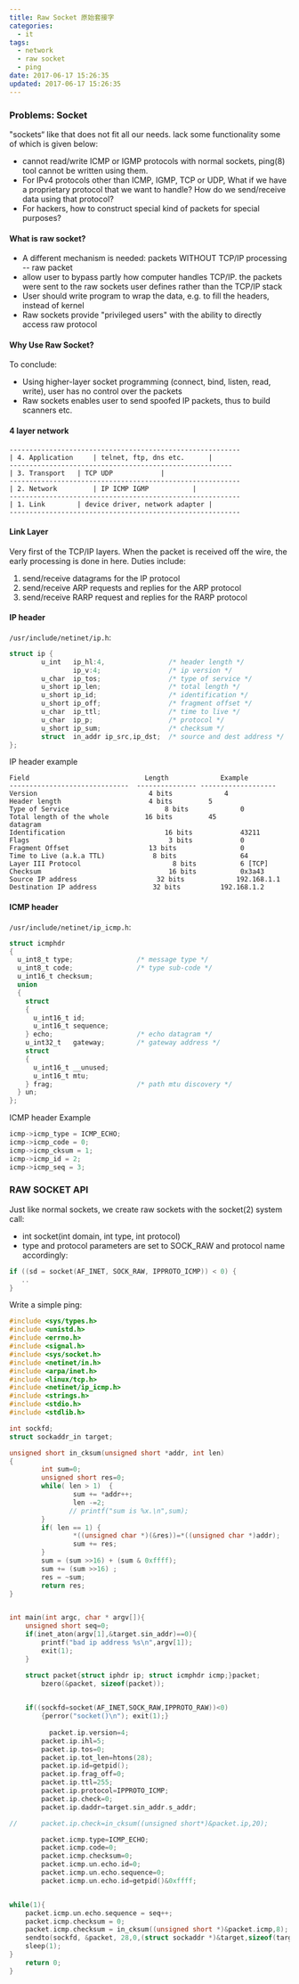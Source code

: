 ```yaml
---
title: Raw Socket 原始套接字
categories:
  - it
tags:
  - network
  - raw socket
  - ping
date: 2017-06-17 15:26:35
updated: 2017-06-17 15:26:35
---
```


### Problems: Socket
"sockets“ like that does not fit all our needs. lack some functionality some of which is given below: 
- cannot read/write ICMP or IGMP protocols with normal sockets, ping(8) tool cannot be written using them. 
- For IPv4 protocols other than ICMP, IGMP, TCP or UDP, What if we have a proprietary protocol that we want to handle? How do we send/receive data using that protocol?
- For hackers, how to construct special kind of packets for special purposes?

#### What is raw socket?
- A different mechanism is needed: packets WITHOUT TCP/IP processing -- raw packet 
- allow user to bypass partly how computer handles TCP/IP. the packets were sent to the raw sockets user defines rather than the TCP/IP stack
- User should write program to wrap the data, e.g. to fill the headers, instead of kernel
- Raw sockets provide "privileged users" with the ability to directly access raw protocol 

#### Why Use Raw Socket?
To conclude:
- Using higher-layer socket programming (connect, bind, listen, read, write), user has no control over the packets
- Raw sockets enables user to send spoofed IP packets, thus to build scanners etc.

#### 4 layer network 
```
---------------------------------------------------------- 
| 4. Application	 | telnet, ftp, dns etc. 	  | 
-------------------------------------------------------- 
| 3. Transport 	 | TCP UDP	 		  | 
----------------------------------------------------------
| 2. Network	 	 | IP ICMP IGMP 		  | 	
---------------------------------------------------------- 
| 1. Link 		 | device driver, network adapter | 
---------------------------------------------------------- 
```

#### Link Layer
Very first of the TCP/IP layers. When the packet is received off the wire, the early processing is done in here. Duties include: 
  1. send/receive datagrams for the IP protocol
  2. send/receive ARP requests and replies for the ARP protocol
  3. send/receive RARP request and replies for the RARP protocol

#### IP header
`/usr/include/netinet/ip.h`:
```c
struct ip {
        u_int   ip_hl:4,                /* header length */
                ip_v:4;                 /* ip version */
        u_char  ip_tos;                 /* type of service */
        u_short ip_len;                 /* total length */
        u_short ip_id;                  /* identification */
        u_short ip_off;                 /* fragment offset */
        u_char  ip_ttl;                 /* time to live */
        u_char  ip_p;                   /* protocol */
        u_short ip_sum;                 /* checksum */
        struct  in_addr ip_src,ip_dst;  /* source and dest address */
};
```

IP header example
```
Field                         	  Length         	 Example
------------------------------	---------------	-------------------
Version                        	   4 bits        	  4
Header length               	   4 bits      	  5
Type of Service                 	   8 bits       	  0
Total length of the whole         16 bits      	  45
datagram
Identification                  	   16 bits      	  43211
Flags                           	    3 bits	       	  0
Fragment Offset	                   13 bits	        	  0
Time to Live (a.k.a TTL)            8 bits	        	  64
Layer III Protocol                       8 bits	       	  6 [TCP]
Checksum                        	    16 bits	       	  0x3a43
Source IP address              	     32 bits         	 192.168.1.1
Destination IP address              32 bits        	 192.168.1.2
```

#### ICMP header
`/usr/include/netinet/ip_icmp.h`:
```c
struct icmphdr
{
  u_int8_t type;                /* message type */
  u_int8_t code;                /* type sub-code */
  u_int16_t checksum;
  union
  {
    struct
    {
      u_int16_t id;
      u_int16_t sequence;
    } echo;                     /* echo datagram */
    u_int32_t   gateway;        /* gateway address */
    struct
    {
      u_int16_t __unused;
      u_int16_t mtu;
    } frag;                     /* path mtu discovery */
  } un;
};
```

ICMP header Example
```c
icmp->icmp_type = ICMP_ECHO;
icmp->icmp_code = 0;
icmp->icmp_cksum = 1;
icmp->icmp_id = 2;
icmp->icmp_seq = 3;
```

### RAW SOCKET API
Just like normal sockets, we create raw sockets with the socket(2) system call: 
- int socket(int domain, int type, int protocol) 
- type and protocol parameters are set to SOCK_RAW and protocol name accordingly: 
```c
if ((sd = socket(AF_INET, SOCK_RAW, IPPROTO_ICMP)) < 0) {
   .. 
} 
```

Write a simple ping:
```c
#include <sys/types.h>
#include <unistd.h>
#include <errno.h>
#include <signal.h>
#include <sys/socket.h>
#include <netinet/in.h>
#include <arpa/inet.h>
#include <linux/tcp.h>
#include <netinet/ip_icmp.h>
#include <strings.h>
#include <stdio.h>
#include <stdlib.h>

int sockfd;
struct sockaddr_in target;

unsigned short in_cksum(unsigned short *addr, int len)
{
        int sum=0;
        unsigned short res=0;
        while( len > 1)  {
                sum += *addr++;
                len -=2;
               // printf("sum is %x.\n",sum);
        }
        if( len == 1) {
                *((unsigned char *)(&res))=*((unsigned char *)addr);
                sum += res;
        }
        sum = (sum >>16) + (sum & 0xffff);
        sum += (sum >>16) ;
        res = ~sum;
        return res;
}


int main(int argc, char * argv[]){
	unsigned short seq=0;
	if(inet_aton(argv[1],&target.sin_addr)==0){
		printf("bad ip address %s\n",argv[1]);
		exit(1);
	}

	struct packet{struct iphdr ip; struct icmphdr icmp;}packet;
        bzero(&packet, sizeof(packet));
	

	if((sockfd=socket(AF_INET,SOCK_RAW,IPPROTO_RAW))<0)
		{perror("socket()\n"); exit(1);}
	
	      packet.ip.version=4;
        packet.ip.ihl=5;
        packet.ip.tos=0;
        packet.ip.tot_len=htons(28);
        packet.ip.id=getpid();
        packet.ip.frag_off=0;
        packet.ip.ttl=255;
        packet.ip.protocol=IPPROTO_ICMP;
        packet.ip.check=0;
        packet.ip.daddr=target.sin_addr.s_addr;

//      packet.ip.check=in_cksum((unsigned short*)&packet.ip,20);

        packet.icmp.type=ICMP_ECHO;
        packet.icmp.code=0;
        packet.icmp.checksum=0;
        packet.icmp.un.echo.id=0;
        packet.icmp.un.echo.sequence=0;
        packet.icmp.un.echo.id=getpid()&0xffff;


while(1){
	packet.icmp.un.echo.sequence = seq++;
	packet.icmp.checksum = 0;
	packet.icmp.checksum = in_cksum((unsigned short *)&packet.icmp,8);	
	sendto(sockfd, &packet, 28,0,(struct sockaddr *)&target,sizeof(target));
	sleep(1);			
}
	return 0;
}
```
